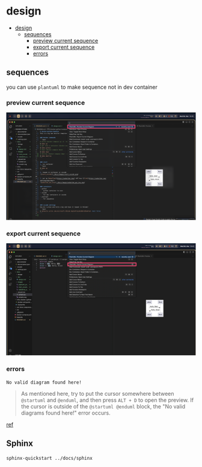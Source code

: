 # design
- [design](#design)
  - [sequences](#sequences)
    - [preview current sequence](#preview-current-sequence)
    - [export current sequence](#export-current-sequence)
    - [errors](#errors)

## sequences
you can use `plantuml` to make sequence not in dev container

### preview current sequence
![preview](../images/plantuml_preview.png)

### export current sequence
![export](../images/plantuml_export.png)

### errors
`No valid diagram found here!`
> As mentioned here, try to put the cursor somewhere between `@startuml` and `@enduml`, and then press `ALT + D` to open the preview. If the cursor is outside of the `@startuml @enduml` block, the "No valid diagrams found here!" error occurs.

[ref](https://github.com/qjebbs/vscode-plantuml/issues/140#issuecomment-870400917)

## Sphinx
```bash
sphinx-quickstart ../docs/sphinx
```
